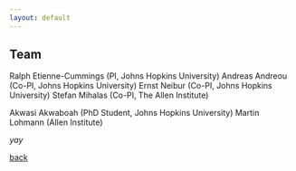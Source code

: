 ```yaml
---
layout: default
---
```


## Team

Ralph Etienne-Cummings (PI, Johns Hopkins University)
Andreas Andreou (Co-PI, Johns Hopkins University)
Ernst Neibur (Co-PI, Johns Hopkins University)
Stefan Mihalas (Co-PI, The Allen Institute)

Akwasi Akwaboah (PhD Student, Johns Hopkins University)
Martin Lohmann (Allen Institute)


_yay_

[back](./)
